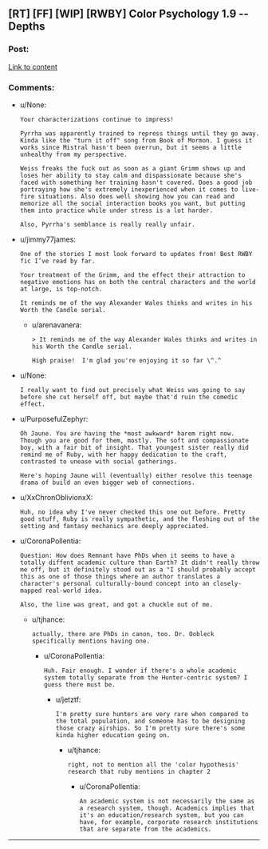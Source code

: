## [RT] [FF] [WIP] [RWBY] Color Psychology 1.9 -- Depths

### Post:

[Link to content](https://www.fanfiction.net/s/13046687/9/Color-Psychology)

### Comments:

- u/None:
  ```
  Your characterizations continue to impress! 

  Pyrrha was apparently trained to repress things until they go away. Kinda like the "turn it off" song from Book of Mormon. I guess it works since Mistral hasn't been overrun, but it seems a little unhealthy from my perspective. 

  Weiss freaks the fuck out as soon as a giant Grimm shows up and loses her ability to stay calm and dispassionate because she's faced with something her training hasn't covered. Does a good job portraying how she's extremely inexperienced when it comes to live-fire situations. Also does well showing how you can read and memorize all the social interaction books you want, but putting them into practice while under stress is a lot harder.

  Also, Pyrrha's semblance is really really unfair.
  ```

- u/jimmy77james:
  ```
  One of the stories I most look forward to updates from! Best RWBY fic I’ve read by far. 

  Your treatment of the Grimm, and the effect their attraction to negative emotions has on both the central characters and the world at large, is top-notch.

  It reminds me of the way Alexander Wales thinks and writes in his Worth the Candle serial.
  ```

  - u/arenavanera:
    ```
    > It reminds me of the way Alexander Wales thinks and writes in his Worth the Candle serial.

    High praise!  I'm glad you're enjoying it so far \^.^
    ```

- u/None:
  ```
  I really want to find out precisely what Weiss was going to say before she cut herself off, but maybe that'd ruin the comedic effect.
  ```

- u/PurposefulZephyr:
  ```
  Oh Jaune. You are having the *most awkward* harem right now.  
  Though you are good for them, mostly. The soft and compassionate boy, with a fair bit of insight. That youngest sister really did remind me of Ruby, with her happy dedication to the craft, contrasted to unease with social gatherings.  

  Here's hoping Jaune will (eventually) either resolve this teenage drama of build an even bigger web of connections.
  ```

- u/XxChronOblivionxX:
  ```
  Huh, no idea why I've never checked this one out before. Pretty good stuff, Ruby is really sympathetic, and the fleshing out of the setting and fantasy mechanics are deeply appreciated.
  ```

- u/CoronaPollentia:
  ```
  Question: How does Remnant have PhDs when it seems to have a totally diffent academic culture than Earth? It didn't really throw me off, but it definitely stood out as a "I should probably accept this as one of those things where an author translates a character's personal culturally-bound concept into an closely-mapped real-world idea.

  Also, the line was great, and got a chuckle out of me.
  ```

  - u/tjhance:
    ```
    actually, there are PhDs in canon, too. Dr. Oobleck specifically mentions having one.
    ```

    - u/CoronaPollentia:
      ```
      Huh. Fair enough. I wonder if there's a whole academic system totally separate from the Hunter-centric system? I guess there must be.
      ```

      - u/jetztf:
        ```
        I'm pretty sure hunters are very rare when compared to the total population, and someone has to be designing those crazy airships. So I'm pretty sure there's some kinda higher education going on.
        ```

        - u/tjhance:
          ```
          right, not to mention all the 'color hypothesis' research that ruby mentions in chapter 2
          ```

          - u/CoronaPollentia:
            ```
            An academic system is not necessarily the same as a research system, though. Academics implies that it's an education/research system, but you can have, for example, corporate research institutions that are separate from the academics.
            ```

---

